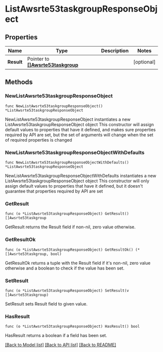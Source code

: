# ListAwsrte53taskgroupResponseObject

## Properties

Name | Type | Description | Notes
------------ | ------------- | ------------- | -------------
**Result** | Pointer to [**[]Awsrte53taskgroup**](Awsrte53taskgroup.md) |  | [optional] 

## Methods

### NewListAwsrte53taskgroupResponseObject

`func NewListAwsrte53taskgroupResponseObject() *ListAwsrte53taskgroupResponseObject`

NewListAwsrte53taskgroupResponseObject instantiates a new ListAwsrte53taskgroupResponseObject object
This constructor will assign default values to properties that have it defined,
and makes sure properties required by API are set, but the set of arguments
will change when the set of required properties is changed

### NewListAwsrte53taskgroupResponseObjectWithDefaults

`func NewListAwsrte53taskgroupResponseObjectWithDefaults() *ListAwsrte53taskgroupResponseObject`

NewListAwsrte53taskgroupResponseObjectWithDefaults instantiates a new ListAwsrte53taskgroupResponseObject object
This constructor will only assign default values to properties that have it defined,
but it doesn't guarantee that properties required by API are set

### GetResult

`func (o *ListAwsrte53taskgroupResponseObject) GetResult() []Awsrte53taskgroup`

GetResult returns the Result field if non-nil, zero value otherwise.

### GetResultOk

`func (o *ListAwsrte53taskgroupResponseObject) GetResultOk() (*[]Awsrte53taskgroup, bool)`

GetResultOk returns a tuple with the Result field if it's non-nil, zero value otherwise
and a boolean to check if the value has been set.

### SetResult

`func (o *ListAwsrte53taskgroupResponseObject) SetResult(v []Awsrte53taskgroup)`

SetResult sets Result field to given value.

### HasResult

`func (o *ListAwsrte53taskgroupResponseObject) HasResult() bool`

HasResult returns a boolean if a field has been set.


[[Back to Model list]](../README.md#documentation-for-models) [[Back to API list]](../README.md#documentation-for-api-endpoints) [[Back to README]](../README.md)


